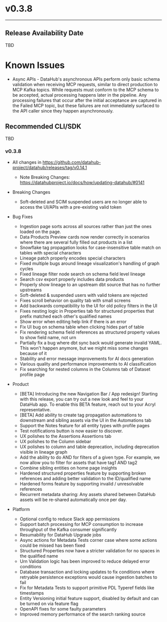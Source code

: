 # v0.3.8
---

Release Availability Date
---
TBD

# Known Issues

- Async APIs - DataHub's asynchronous APIs perform only basic schema validation when receiving MCP requests, similar to direct production to MCP Kafka topics. While requests must conform to the MCP schema to be accepted, actual processing happens later in the pipeline. Any processing failures that occur after the initial acceptance are captured in the Failed MCP topic, but these failures are not immediately surfaced to the API caller since they happen asynchronously.

Recommended CLI/SDK
---
TBD


### v0.3.8

- All changes in https://github.com/datahub-project/datahub/releases/tag/v0.14.1
    - Note Breaking Changes: https://datahubproject.io/docs/how/updating-datahub/#0141

- Breaking Changes
    - Soft-deleted and SCIM suspended users are no longer able to access the UI/APIs with a pre-existing valid token

- Bug Fixes
  - Ingestion page sorts across all sources rather than just the ones loaded on the page.
  - Data Products Preview cards now render correctly in scenarios where there are several fully filled out products in a list
  - Snowflake tag propagation looks for case-insensitive table match on tables with special characters
  - Lineage patch properly encodes special characters
  - Fixed multiple bugs around lineage visualization's handling of graph cycles
  - Fixed lineage filter node search on schema field level lineage
  - Search csv export properly includes data products
  - Properly show lineage to an upstream dbt source that has no further upstreams
  - Soft-deleted & suspended users with valid tokens are rejected
  - Fixes scroll behavior on quality tab with small screens
  - Add backwards compatibility to the UI for old policy filters in the UI
  - Fixes nesting logic in Properties tab for structured properties that prefix matched each other's qualified names
  - Show error when editing help link if there is an error
  - Fix UI bug on schema table when clicking hides part of table
  - Fix rendering schema field references as structured property values to show field name, not urn
  - Partially fix a bug where dbt sync back would generate invalid YAML. This won't happen anymore, but we might miss some changes because of it
  - Stability and error message improvements for AI docs generation
  - Various quality and performance improvements to AI classification
  - Fix searching for nested columns in the Columns tab of Dataset profile page

- Product
    - [BETA] Introducing the new Navigation Bar / App redesign! Starting with this release, you can try out a new look and feel to your DataHub app. To enable this BETA feature, reach out to your Acryl representative.
    - [BETA] Add ability to create tag propagation automations to downstream and sibling assets via the UI in the Automations tab
    - Support the Notes feature for all entity types with profile pages
    - Test notifications button is now easier to discover.
    - UX polishes to the Assertions Assertions tab
    - UX polishes to the Column sidebar
    - UX polishes to column and table deprecation, including deprecation visible in lineage graph
    - Add the ability to do AND for filters of a given type. For example, we now allow you to filter for assets that have tag1 AND tag2
    - Combine sibling entities on home page insights
    - Hardened structured properties feature by supporting broken references and adding better validation to the ID/qualified name
    - Hardened forms feature by supporting invalid / unresolvable references
    - Recurrent metadata sharing: Any assets shared between DataHub assets will be re-shared automatically once per day. 
  

- Platform
    - Optional config to reduce Slack app permissions
    - Support batch processing for MCP consumption to increase throughput of the Kafka consumer significantly
    - Resumability for DataHub Upgrade jobs
    - Async actions for Metadata Tests corner case where some actions could be missed has been fixed
    - Structured Properties now have a stricter validation for no spaces in the qualified name
    - Urn Validation logic has been improved to reduce delayed error conditions
    - Database transaction and locking updates to fix conditions where retryable persistence exceptions would cause ingestion batches to fail
    - Fix for Metadata Tests to support primitive PDL Typeref fields like timestamps
    - Entity Versioning initial feature support, disabled by default and can be turned on via feature flag
    - OpenAPI fixes for some faulty parameters
    - Improved memory performance of the search ranking source
